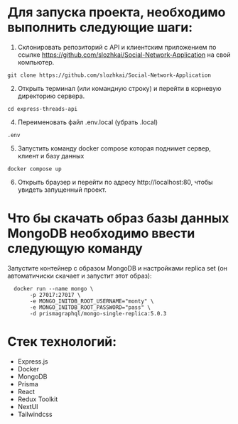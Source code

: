 # Для запуска проекта, необходимо выполнить следующие шаги:

1. Склонировать репозиторий с API и клиентским приложением по ссылке https://github.com/slozhkai/Social-Network-Application на свой компьютер.
```
git clone https://github.com/slozhkai/Social-Network-Application
```


2. Открыть терминал (или командную строку) и перейти в корневую директорию сервера.
```
cd express-threads-api
```

4. Переименовать файл .env.local (убрать .local)
```
.env
```

5. Запустить команду docker compose которая поднимет сервер, клиент и базу данных
```
docker compose up
```

6. Открыть браузер и перейти по адресу http://localhost:80, чтобы увидеть запущенный проект.



# Что бы скачать образ базы данных MongoDB необходимо ввести следующую команду

Запустите контейнер с образом MongoDB и настройками replica set (он автоматичиски скачает и запустит этот образ):

```
  docker run --name mongo \
       -p 27017:27017 \
       -e MONGO_INITDB_ROOT_USERNAME="monty" \
       -e MONGO_INITDB_ROOT_PASSWORD="pass" \
       -d prismagraphql/mongo-single-replica:5.0.3
```


# Стек технологий:

- Express.js
- Docker
- MongoDB
- Prisma
- React
- Redux Toolkit
- NextUI 
- Tailwindcss


